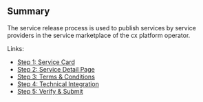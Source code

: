 ## Summary

The service release process is used to publish services by service providers in the service marketplace of the cx platform operator.

Links:  
   
- [Step 1: Service Card](./01.%20Service%20Card.md)
- [Step 2: Service Detail Page](./02.%20Service%20Detail%20Page.md)
- [Step 3: Terms & Conditions](./03.%20Terms%20and%20Conditions.md)
- [Step 4: Technical Integration](./04.%20Technical%20Integration.md)
- [Step 5: Verify & Submit](./05.%20Verify%20&%20Submit.md)

<br>
<br>
